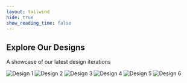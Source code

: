 ```yaml
---
layout: tailwind
hide: true
show_reading_time: false
---
```


<div class="text-center mb-8">
  <h2 class="text-2xl font-bold text-white">Explore Our Designs</h2>
  <p class="text-gray-200">A showcase of our latest design iterations</p>
</div>

<div class="grid grid-cols-1 md:grid-cols-2 gap-8 px-4">
  <img src="{{site.baseurl}}/images/designs/ss_1.png" alt="Design 1" class="max-w-full h-auto rounded-lg shadow-lg hover:shadow-xl transition-shadow duration-300 bg-white">
  <img src="{{site.baseurl}}/images/designs/ss_2.png" alt="Design 2" class="max-w-full h-auto rounded-lg shadow-lg hover:shadow-xl transition-shadow duration-300 bg-white">
  <img src="{{site.baseurl}}/images/designs/ss_3.png" alt="Design 3" class="max-w-full h-auto rounded-lg shadow-lg hover:shadow-xl transition-shadow duration-300 bg-white">
  <img src="{{site.baseurl}}/images/designs/ss_4.png" alt="Design 4" class="max-w-full h-auto rounded-lg shadow-lg hover:shadow-xl transition-shadow duration-300 bg-white">
  <img src="{{site.baseurl}}/images/designs/ss_5.png" alt="Design 5" class="max-w-full h-auto rounded-lg shadow-lg hover:shadow-xl transition-shadow duration-300 bg-white">
  <img src="{{site.baseurl}}/images/designs/ss_6.png" alt="Design 6" class="max-w-full h-auto rounded-lg shadow-lg hover:shadow-xl transition-shadow duration-300 bg-white">
</div>
